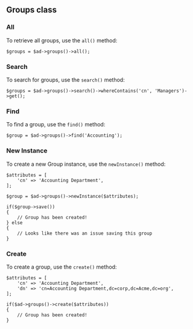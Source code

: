 ## Groups class

### All

To retrieve all groups, use the `all()` method:

    $groups = $ad->groups()->all();

### Search

To search for groups, use the `search()` method:

    $groups = $ad->groups()->search()->whereContains('cn', 'Managers')->get();

### Find

To find a group, use the `find()` method:

    $group = $ad->groups()->find('Accounting');

### New Instance

To create a new Group instance, use the `newInstance()` method:

    $attributes = [
        'cn' => 'Accounting Department',
    ];

    $group = $ad->groups()->newInstance($attributes);
    
    if($group->save())
    {
        // Group has been created!
    } else
    {
        // Looks like there was an issue saving this group
    }

### Create

To create a group, use the `create()` method:

    $attributes = [
        'cn' => 'Accounting Department',
        'dn' => 'cn=Accounting Department,dc=corp,dc=Acme,dc=org',
    ];
    
    if($ad->groups()->create($attributes))
    {
        // Group has been created!
    }
